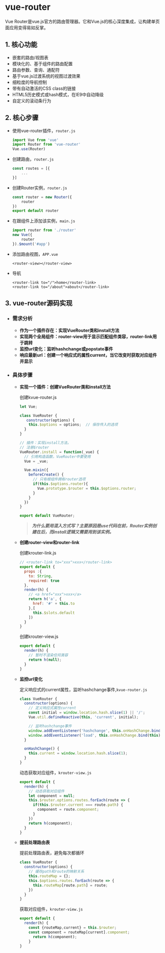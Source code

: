 # vue-router

Vue Router是vue.js官方的路由管理器。它和Vue.js的核心深度集成，让构建单页面应用变得易如反掌。

## 1. 核心功能

- 嵌套的路由/视图表
- 模块化的、基于组件的路由配置
- 路由参数、查询、通配符
- 基于vue.js过渡系统的视图过渡效果
- 细粒度的导航控制
- 带有自动激活的CSS class的链接
- HTML5历史模式或hash模式，在IE9中自动降级
- 自定义的滚动条行为

## 2. 核心步骤

- 使用vue-router插件，`router.js`

  ``````javascript
  import Vue from 'vue'
  import Router from 'vue-router'
  Vue.use(Router)
  ``````

- 创建路由，`router.js`

  ``````javascript
  const routes = [{
      ...
  }]
  ``````

- 创建Router实例，`router.js`

  ``````javascript
  const router = new Router({
      router
  })
  export default router
  ``````

- 在跟组件上添加该实例，`main.js`

  ``````javascript
  import router from './router'
  new Vue({
      router
  }).$mount('#app')
  ``````

- 添加路由视图，`APP.vue`

  ``````vue
  <router-view></router-view>
  ``````

- 导航

  ``````vue
  <router-link to="/">home</router-link>
  <router-link to="/about">about</router-link>
  ``````

## 3. vue-router源码实现

- ### 需求分析

  - **作为一个插件存在：实现VueRouter类和install方法**
  - **实现两个全局组件：router-view用于显示匹配组件类容，router-link用于跳转**
  - **监控url变化：监听hashchange或popstate事件**
  - **响应最新url：创建一个响应式的属性current，当它改变时获取对应组件并显示**

- ### 具体步骤

  - **实现一个插件：创建VueRouter类和install方法**

    创建kvue-router.js

    ``````javascript
    let Vue;
  
    class VueRouter {
       constructor(options) {
        this.$options = options;  // 保存传入的选项
      }
    }
  
    // 插件：实现install方法。
    // 注册$router
    VueRouter.install = function(_vue) {
      // 引用构造函数，VueRouter中要使用
      Vue = _vue;
  
      Vue.mixin({
        beforeCreate() {
          // 只有根组件拥有router选项
          if(this.$options.router){
            Vue.prototype.$router = this.$options.router;
          }
        }
      })
    }
  
    export default VueRouter;
    ``````

    > ***为什么要用混入方式写？主要原因是use代码在前，Router实例创建在后，而install逻辑又需要用到该实例。***

  - **创建router-view和router-link**

    创建krouter-link.js

    ``````javascript
    // <router-link to="xxx">xxx</router-link>
    export default {
      props :{
        to: String,
        required: true
      },
      render(h) {
        // <a href="xxx">xxx</a>
        return h('a', {
          href: '#' + this.to
        },[
          this.$slots.default
        ])
      }
    }
    ``````

    创建krouter-view.js

    ``````javascript
    export default {
      render(h) {
        // 暂时不渲染任何类容
        return h(null);
      }
    }
    ``````

  - **监控url变化**

    定义响应式的current属性，监听hashchange事件,`kvue-router.js`

    ``````javascript
    class VueRouter {
      constructor(options) {
        // 定义响应式属性current
        const initial = window.location.hash.slice(1) || '/';
        Vue.util.defineReactive(this, 'current', initial);
  
        // 监听hashchange事件
        window.addEventListener('hashchange', this.onHashChange.bind(this));
        window.addEventListener('load', this.onHashChange.bind(this));
      }
  
      onHashChange() {
        this.current = window.location.hash.slice(1);
      }
    }
    ``````

    动态获取对应组件，`krouter-view.js`

    ``````javascript
    export default {
      render(h) {
        // 动态获取对应组件
        let component = null;
        this.$router.options.routes.forEach(route => {
          if(this.$router.current === route.path) {
            component = route.component;
          }
        })
        return h(component);
      }
    }
    ``````

  - **提前处理路由表**

    提前处理路由表，避免每次都循环

    ``````javascript
    class VueRouter {
      constructor(options) {
        // 缓存path和route的映射关系
        this.routeMap = {};
        this.$options.routes.forEach(route => {
          this.routeMap[route.path] = route;
        })
      }
    }
    ``````

    获取对应组件，`krouter-view.js`

    ``````javascript
    export default {
      render(h) {
        const {routeMap,current} = this.$router;
        const component = routeMap[current].component;
          return h(component);
        }
    }
    ``````
